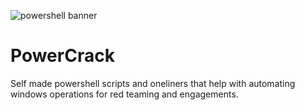 ![powershell banner](https://github.com/0xd3d5ec/PowerCrack/assets/23657222/b46c0234-3654-48f1-9307-6b176dee75eb)
# PowerCrack
Self made powershell scripts and oneliners that help with automating windows operations for red teaming and engagements.
